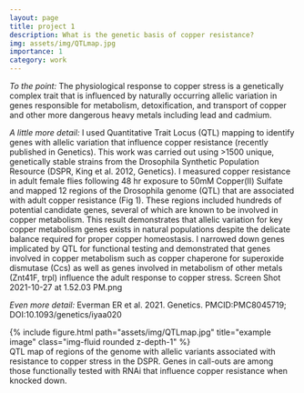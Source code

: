 ```yaml
---
layout: page
title: project 1
description: What is the genetic basis of copper resistance?
img: assets/img/QTLmap.jpg
importance: 1
category: work
---
```


*To the point:* The physiological response to copper stress is a genetically complex trait that is influenced by naturally occurring allelic variation in genes responsible for metabolism, detoxification, and transport of copper and other more dangerous heavy metals including lead and cadmium.  

*A little more detail:* I used Quantitative Trait Locus (QTL) mapping to identify genes with allelic variation that influence copper resistance (recently published in Genetics). This work was carried out using >1500 unique, genetically stable strains from the Drosophila Synthetic Population Resource (DSPR, King et al. 2012, Genetics). I measured copper resistance in adult female flies following 48 hr exposure to 50mM Copper(II) Sulfate and mapped 12 regions of the Drosophila genome (QTL) that are associated with adult copper resistance (Fig 1). These regions included hundreds of potential candidate genes, several of which are known to be involved in copper metabolism. This result demonstrates that allelic variation for key copper metabolism genes exists in natural populations despite the delicate balance required for proper copper homeostasis. I narrowed down genes implicated by QTL for functional testing and demonstrated that genes involved in copper metabolism such as copper chaperone for superoxide dismutase (Ccs) as well as genes involved in metabolism of other metals (Znt41F, trpl) influence the adult response to copper stress.
Screen Shot 2021-10-27 at 1.52.03 PM.png

*Even more detail:*
Everman ER et al. 2021. Genetics. PMCID:PMC8045719; DOI:10.1093/genetics/iyaa020


<div class="row">
    <div class="col-sm mt-3 mt-md-0">
        {% include figure.html path="assets/img/QTLmap.jpg" title="example image" class="img-fluid rounded z-depth-1" %}
    </div>
</div>
<div class="caption">
    QTL map of regions of the genome with allelic variants associated with resistance to copper stress in the DSPR. Genes in call-outs are among those functionally tested with RNAi that influence copper resistance when knocked down.
</div>
